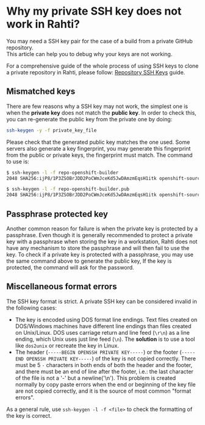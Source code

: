# Why my private SSH key does not work in Rahti?

You may need a SSH key pair for the case of a build from a private GitHub repository.  
This article can help you to debug why your keys are not working.

For a comprehensive guide of the whole process of using SSH keys to clone a private repository in Rahti, please follow: [Repository SSH Keys](https://cloud.redhat.com/blog/private-git-repositories-part-2a-repository-ssh-keys) guide.

## Mismatched keys

There are few reasons why a SSH key may not work, the simplest one is when the **private key** does not match the **public key**. In order to check this, you can re-generate the public key from the private one by doing:

```bash
ssh-keygen -y -f private_key_file
```

Please check that the generated public key matches the one used. Some servers also generate a key fingerprint, you may generate this fingerprint from the public or private keys, the fingerprint must match. The command to use is:

```bash
$ ssh-keygen -l -f repo-openshift-builder
2048 SHA256:ijP8/1P3ZSOBrJDD2PoCWmJceKd5JwDAmzmEqsH1itk openshift-source-builder/repo (RSA)

$ ssh-keygen -l -f repo-openshift-builder.pub
2048 SHA256:ijP8/1P3ZSOBrJDD2PoCWmJceKd5JwDAmzmEqsH1itk openshift-source-builder/repo (RSA)
```

## Passphrase protected key

Another common reason for failure is when the private key is protected by a passphrase. Even though it is generally recommended to protect a private key with a passphrase when storing the key in a workstation, Rahti does not have any mechanism to store the passphrase and will then fail to use the key. To check if a private key is protected with a passphrase, you may use the same command above to generate the public key, If the key is protected, the command will ask for the password.

## Miscellaneous format errors

The SSH key format is strict. A private SSH key can be considered invalid in the following cases:

* The key is encoded using DOS format line endings. Text files created on DOS/Windows machines have different line endings than files created on Unix/Linux. DOS uses carriage return and line feed (`\r\n`) as a line ending, which Unix uses just line feed (`\n`). The **solution** is to use a tool like `dos2unix` or recreate the key in Linux.
* The header (`-----BEGIN OPENSSH PRIVATE KEY-----`) or the footer (`-----END OPENSSH PRIVATE KEY-----`) of the key is not copied correctly. There must be 5 `-` characters in both ends of both the header and the footer, and there must be an end of line after the footer, i.e.: the last character of the file is not a '-' but a newline('\n'). This problem is created normally by copy paste errors when the end or beginning of the key file are not copied correctly, and it is the source of most common "format errors".

As a general rule, use `ssh-keygen -l -f <file>` to check the formatting of the key is correct.
